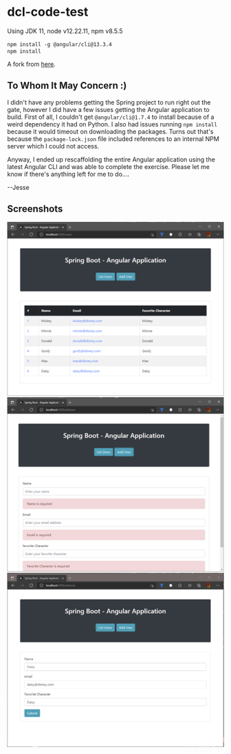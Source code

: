 # dcl-code-test

Using JDK 11, node v12.22.11, npm v8.5.5
```
npm install -g @angular/cli@13.3.4
npm install
```

A fork from [here](https://github.com/fityp/dcl-code-test).

## To Whom It May Concern :)

I didn't have any problems getting the Spring project to run right out the gate, however I did have a few issues getting the 
Angular application to build. First of all, I couldn't get `@angular/cli@1.7.4` to install because of a weird dependency it had
on Python. I also had issues running `npm install` because it would timeout on downloading the packages. Turns out that's because 
the `package-lock.json` file included references to an internal NPM server which I could not access. 

Anyway, I ended up rescaffolding the entire Angular application using the latest Angular CLI and was able to complete the exercise. 
Please let me know if there's anything left for me to do....

--Jesse

## Screenshots

![List Users](list-users-screenshot.png)
![Add User](add-user-screenshot.png)
![Edit User](edit-user-screenshot.png)
